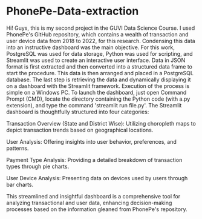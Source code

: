 # PhonePe-Data-extraction
Hi! Guys, this is my second project in the GUVI Data Science Course.
I used PhonePe's GitHub repository, which contains a wealth of transaction and user device data from 2018 to 2022, for this research. Condensing this data into an instructive dashboard was the main objective. For this work, PostgreSQL was used for data storage, Python was used for scripting, and Streamlit was used to create an interactive user interface.
Data in JSON format is first extracted and then converted into a structured data frame to start the procedure. This data is then arranged and placed in a PostgreSQL database. The last step is retrieving the data and dynamically displaying it on a dashboard with the Streamlit framework.
Execution of the process is simple on a Windows PC. To launch the dashboard, just open Command Prompt (CMD), locate the directory containing the Python code (with a.py extension), and type the command 'streamlit run file.py'.
The Streamlit dashboard is thoughtfully structured into four categories:

Transaction Overview (State and District Wise): Utilizing choropleth maps to depict transaction trends based on geographical locations.

User Analysis: Offering insights into user behavior, preferences, and patterns.

Payment Type Analysis: Providing a detailed breakdown of transaction types through pie charts.

User Device Analysis: Presenting data on devices used by users through bar charts.

This streamlined and insightful dashboard is a comprehensive tool for analyzing transactional and user data, enhancing decision-making processes based on the information gleaned from PhonePe's repository.


